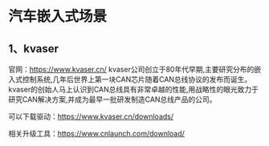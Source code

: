 # 汽车嵌入式场景

## 1、kvaser
官网：https://www.kvaser.cn/
kvaser公司创立于80年代早期,主要研究分布的嵌入式控制系统,几年后世界上第一块CAN芯片随着CAN总线协议的发布而诞生。kvaser的创始人马上认识到CAN总线具有非常卓越的性能,用战略性的眼光致力于研究CAN解决方案,并成为最早一批研发制造CAN总线产品的公司。

可以下载驱动：https://www.kvaser.cn/downloads/

相关升级工具：https://www.cnlaunch.com/download/











